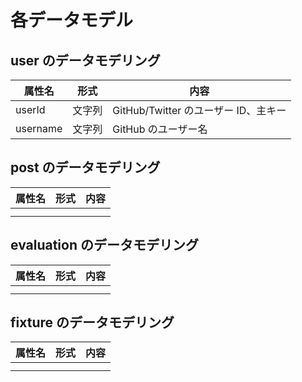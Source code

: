 # 各データモデル

## user のデータモデリング
| 属性名      | 形式  | 内容                          |
| -------- | --- | --------------------------- |
| userId   | 文字列 | GitHub/Twitter のユーザー ID、主キー |
| username | 文字列 | GitHub のユーザー名               |

## post のデータモデリング
| 属性名 | 形式  | 内容  |
| --- | --- | --- |
|     |     |     |
|     |     |     |

## evaluation のデータモデリング
| 属性名 | 形式  | 内容  |
| --- | --- | --- |
|     |     |     |
|     |     |     |

## fixture のデータモデリング
| 属性名 | 形式  | 内容  |
| --- | --- | --- |
|     |     |     |
|     |     |     |